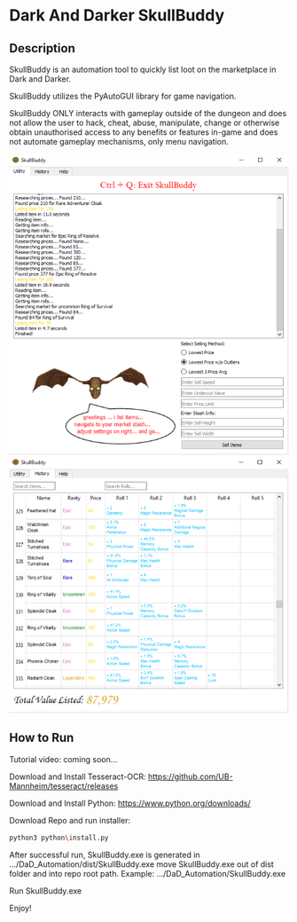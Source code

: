 # Dark And Darker SkullBuddy

## Description
SkullBuddy is an automation tool to quickly list loot on the marketplace in Dark and Darker.

SkullBuddy utilizes the PyAutoGUI library for game navigation.

SkullBuddy ONLY interacts with gameplay outside of the dungeon
and does not allow the user to hack, cheat, abuse, manipulate, 
change or otherwise obtain unauthorised access to any benefits or features in-game 
and does not automate gameplay mechanisms, only menu navigation. 

![SkullBuddy](img/SkullBuddyUtility.png)
![SkullBuddy](img/SkullBuddyHistory.png)


## How to Run
Tutorial video: coming soon...

Download and Install Tesseract-OCR:
https://github.com/UB-Mannheim/tesseract/releases

Download and Install Python:
https://www.python.org/downloads/

Download Repo and run installer:
```bash
python3 python\install.py
```

After successful run, SkullBuddy.exe is generated in 
.../DaD_Automation/dist/SkullBuddy.exe
move SkullBuddy.exe out of dist folder and into repo root path. Example:
.../DaD_Automation/SkullBuddy.exe

Run SkullBuddy.exe

Enjoy!
